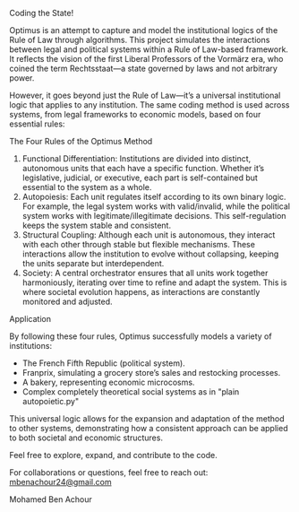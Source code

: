 Coding the State!

Optimus is an attempt to capture and model the institutional logics of the Rule of Law through algorithms. This project simulates the interactions between legal and political systems within a Rule of Law-based framework. 
It reflects the vision of the first Liberal Professors of the Vormärz era, who coined the term Rechtsstaat—a state governed by laws and not arbitrary power.

However, it goes beyond just the Rule of Law—it’s a universal institutional logic that applies to any institution. The same coding method is used across systems, from legal frameworks to economic models, based on four essential rules:

The Four Rules of the Optimus Method

1. Functional Differentiation: Institutions are divided into distinct, autonomous units that each have a specific function. Whether it’s legislative, judicial, or executive, each part is self-contained but essential to the system as a whole.
2. Autopoiesis: Each unit regulates itself according to its own binary logic. For example, the legal system works with valid/invalid, while the political system works with legitimate/illegitimate decisions. This self-regulation keeps the system stable and consistent.
3. Structural Coupling: Although each unit is autonomous, they interact with each other through stable but flexible mechanisms. These interactions allow the institution to evolve without collapsing, keeping the units separate but interdependent.
4. Society: A central orchestrator ensures that all units work together harmoniously, iterating over time to refine and adapt the system. This is where societal evolution happens, as interactions are constantly monitored and adjusted.

Application

By following these four rules, Optimus successfully models a variety of institutions:

- The French Fifth Republic (political system).
- Franprix, simulating a grocery store’s sales and restocking processes.
- A bakery, representing economic microcosms.
- Complex completely theoretical social systems as in "plain autopoietic.py"

This universal logic allows for the expansion and adaptation of the method to other systems, demonstrating how a consistent approach can be applied to both societal and economic structures.

Feel free to explore, expand, and contribute to the code.

For collaborations or questions, feel free to reach out: mbenachour24@gmail.com

Mohamed Ben Achour
